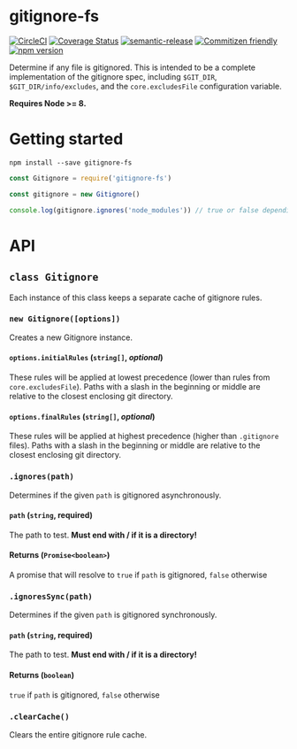 # gitignore-fs

[![CircleCI](https://circleci.com/gh/jedwards1211/gitignore-fs.svg?style=svg)](https://circleci.com/gh/jedwards1211/gitignore-fs)
[![Coverage Status](https://codecov.io/gh/jedwards1211/gitignore-fs/branch/master/graph/badge.svg)](https://codecov.io/gh/jedwards1211/gitignore-fs)
[![semantic-release](https://img.shields.io/badge/%20%20%F0%9F%93%A6%F0%9F%9A%80-semantic--release-e10079.svg)](https://github.com/semantic-release/semantic-release)
[![Commitizen friendly](https://img.shields.io/badge/commitizen-friendly-brightgreen.svg)](http://commitizen.github.io/cz-cli/)
[![npm version](https://badge.fury.io/js/gitignore-fs.svg)](https://badge.fury.io/js/gitignore-fs)

Determine if any file is gitignored. This is intended to be a complete implementation of the gitignore spec, including `$GIT_DIR`, `$GIT_DIR/info/excludes`, and the `core.excludesFile` configuration variable.

**Requires Node >= 8.**

# Getting started

```
npm install --save gitignore-fs
```

```js
const Gitignore = require('gitignore-fs')

const gitignore = new Gitignore()

console.log(gitignore.ignores('node_modules')) // true or false depending on your config
```

# API

## `class Gitignore`

Each instance of this class keeps a separate cache of gitignore rules.

### `new Gitignore([options])`

Creates a new Gitignore instance.

#### `options.initialRules` (`string[]`, _optional_)

These rules will be applied at lowest precedence (lower than rules from `core.excludesFile`).
Paths with a slash in the beginning or middle are relative to the closest enclosing git directory.

#### `options.finalRules` (`string[]`, _optional_)

These rules will be applied at highest precedence (higher than `.gitignore` files).
Paths with a slash in the beginning or middle are relative to the closest enclosing git directory.

### `.ignores(path)`

Determines if the given `path` is gitignored asynchronously.

#### `path` (`string`, **required**)

The path to test. **Must end with / if it is a directory!**

#### Returns (`Promise<boolean>`)

A promise that will resolve to `true` if `path` is gitignored, `false` otherwise

### `.ignoresSync(path)`

Determines if the given `path` is gitignored synchronously.

#### `path` (`string`, **required**)

The path to test. **Must end with / if it is a directory!**

#### Returns (`boolean`)

`true` if `path` is gitignored, `false` otherwise

### `.clearCache()`

Clears the entire gitignore rule cache.
